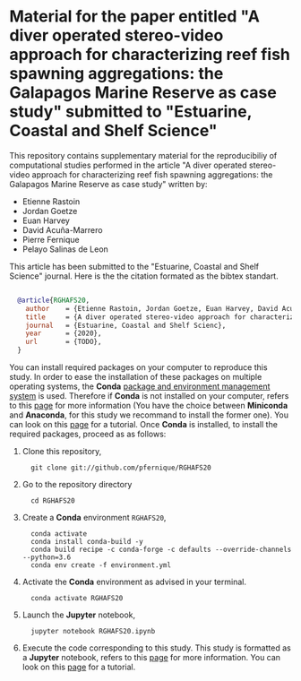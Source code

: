 Material for the paper entitled "A diver operated stereo-video approach for characterizing reef fish spawning aggregations: the Galapagos Marine Reserve as case study" submitted to "Estuarine, Coastal and Shelf Science"
============================================================================================================================================================================================================================

This repository contains supplementary material for the reproducibiliy of computational studies performed in the article "A diver operated stereo-video approach for characterizing reef fish spawning aggregations: the Galapagos Marine Reserve as case study" written by:

* Etienne Rastoin
* Jordan Goetze
* Euan Harvey
* David Acuña-Marrero
* Pierre Fernique
* Pelayo Salinas de Leon

This article has been submitted to the "Estuarine, Coastal and Shelf Science" journal.
Here is the the citation formated as the bibtex standart.

```bibtex

  @article{RGHAFS20,
    author    = {Etienne Rastoin, Jordan Goetze, Euan Harvey, David Acuña-Marrero, Pierre Fernique, Pelayo Salinas de Leon},
    title     = {A diver operated stereo-video approach for characterizing reef fish spawning aggregations: the Galapagos Marine Reserve as case study},
    journal   = {Estuarine, Coastal and Shelf Scienc},
    year      = {2020},
    url       = {TODO},
  }
```

You can install required packages on your computer to reproduce this study.
In order to ease the installation of these packages on multiple operating systems, the **Conda** [package and environment management system](https://conda.io/docs/) is used.
Therefore if **Conda** is not installed on your computer, refers to this [page](https://docs.conda.io/projects/conda/en/latest/user-guide/install/) for more information (You have the choice between **Miniconda** and **Anaconda**, for this study we recommand to install the former one). You can look on this [page](https://www.datacamp.com/community/tutorials/installing-anaconda-windows) for a tutorial.
Once **Conda** is installed, to install the required packages, proceed as as follows:

1. Clone this repository,

   ```console
     git clone git://github.com/pfernique/RGHAFS20
   ```
2. Go to the repository directory

   ```console
     cd RGHAFS20
   ```

2. Create a **Conda** environment `RGHAFS20`,
      
   ```console
     conda activate
     conda install conda-build -y
     conda build recipe -c conda-forge -c defaults --override-channels --python=3.6
     conda env create -f environment.yml
   ```
     
3. Activate the **Conda** environment as advised in your terminal.

   ```console
     conda activate RGHAFS20
   ```
  
4. Launch the **Jupyter** notebook,

   ```console
     jupyter notebook RGHAFS20.ipynb
   ```
     
6. Execute the code corresponding to this study.
   This study is formatted as a **Jupyter** notebook, refers to this [page](https://jupyter.readthedocs.io/en/latest/index.html) for more information. You can look on this [page](https://www.datacamp.com/community/tutorials/tutorial-jupyter-notebook) for a tutorial.
